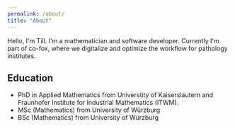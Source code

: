 ```yaml
---
permalink: /about/
title: "About"
---
```



Hello, I'm Till. I'm a mathematician and software developer. Currently I'm part of co-fox, where we digitalize and optimize the workflow for pathology institutes. 

## Education

* PhD in Applied Mathematics from Universtity of Kaiserslautern and Fraunhofer Institute for Industrial Mathematics (ITWM).
* MSc (Mathematics) from University of Würzburg
* BSc (Mathematics) from University of Würzburg
